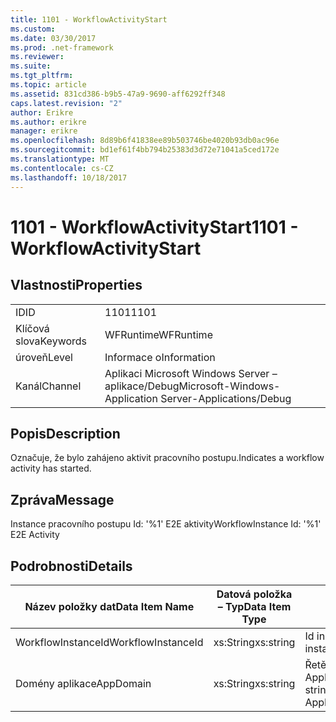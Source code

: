```yaml
---
title: 1101 - WorkflowActivityStart
ms.custom: 
ms.date: 03/30/2017
ms.prod: .net-framework
ms.reviewer: 
ms.suite: 
ms.tgt_pltfrm: 
ms.topic: article
ms.assetid: 831cd386-b9b5-47a9-9690-aff6292ff348
caps.latest.revision: "2"
author: Erikre
ms.author: erikre
manager: erikre
ms.openlocfilehash: 8d89b6f41838ee89b503746be4020b93db0ac96e
ms.sourcegitcommit: bd1ef61f4bb794b25383d3d72e71041a5ced172e
ms.translationtype: MT
ms.contentlocale: cs-CZ
ms.lasthandoff: 10/18/2017
---
```

# <a name="1101---workflowactivitystart"></a><span data-ttu-id="dac95-102">1101 - WorkflowActivityStart</span><span class="sxs-lookup"><span data-stu-id="dac95-102">1101 - WorkflowActivityStart</span></span>
## <a name="properties"></a><span data-ttu-id="dac95-103">Vlastnosti</span><span class="sxs-lookup"><span data-stu-id="dac95-103">Properties</span></span>  
  
|||  
|-|-|  
|<span data-ttu-id="dac95-104">ID</span><span class="sxs-lookup"><span data-stu-id="dac95-104">ID</span></span>|<span data-ttu-id="dac95-105">1101</span><span class="sxs-lookup"><span data-stu-id="dac95-105">1101</span></span>|  
|<span data-ttu-id="dac95-106">Klíčová slova</span><span class="sxs-lookup"><span data-stu-id="dac95-106">Keywords</span></span>|<span data-ttu-id="dac95-107">WFRuntime</span><span class="sxs-lookup"><span data-stu-id="dac95-107">WFRuntime</span></span>|  
|<span data-ttu-id="dac95-108">úroveň</span><span class="sxs-lookup"><span data-stu-id="dac95-108">Level</span></span>|<span data-ttu-id="dac95-109">Informace o</span><span class="sxs-lookup"><span data-stu-id="dac95-109">Information</span></span>|  
|<span data-ttu-id="dac95-110">Kanál</span><span class="sxs-lookup"><span data-stu-id="dac95-110">Channel</span></span>|<span data-ttu-id="dac95-111">Aplikaci Microsoft Windows Server – aplikace/Debug</span><span class="sxs-lookup"><span data-stu-id="dac95-111">Microsoft-Windows-Application Server-Applications/Debug</span></span>|  
  
## <a name="description"></a><span data-ttu-id="dac95-112">Popis</span><span class="sxs-lookup"><span data-stu-id="dac95-112">Description</span></span>  
 <span data-ttu-id="dac95-113">Označuje, že bylo zahájeno aktivit pracovního postupu.</span><span class="sxs-lookup"><span data-stu-id="dac95-113">Indicates a workflow activity has started.</span></span>  
  
## <a name="message"></a><span data-ttu-id="dac95-114">Zpráva</span><span class="sxs-lookup"><span data-stu-id="dac95-114">Message</span></span>  
 <span data-ttu-id="dac95-115">Instance pracovního postupu Id: '%1' E2E aktivity</span><span class="sxs-lookup"><span data-stu-id="dac95-115">WorkflowInstance Id: '%1' E2E Activity</span></span>  
  
## <a name="details"></a><span data-ttu-id="dac95-116">Podrobnosti</span><span class="sxs-lookup"><span data-stu-id="dac95-116">Details</span></span>  
  
|<span data-ttu-id="dac95-117">Název položky dat</span><span class="sxs-lookup"><span data-stu-id="dac95-117">Data Item Name</span></span>|<span data-ttu-id="dac95-118">Datová položka – Typ</span><span class="sxs-lookup"><span data-stu-id="dac95-118">Data Item Type</span></span>|<span data-ttu-id="dac95-119">Popis</span><span class="sxs-lookup"><span data-stu-id="dac95-119">Description</span></span>|  
|--------------------|--------------------|-----------------|  
|<span data-ttu-id="dac95-120">WorkflowInstanceId</span><span class="sxs-lookup"><span data-stu-id="dac95-120">WorkflowInstanceId</span></span>|<span data-ttu-id="dac95-121">xs:String</span><span class="sxs-lookup"><span data-stu-id="dac95-121">xs:string</span></span>|<span data-ttu-id="dac95-122">Id instance pracovního postupu.</span><span class="sxs-lookup"><span data-stu-id="dac95-122">The workflow instance id.</span></span>|  
|<span data-ttu-id="dac95-123">Domény aplikace</span><span class="sxs-lookup"><span data-stu-id="dac95-123">AppDomain</span></span>|<span data-ttu-id="dac95-124">xs:String</span><span class="sxs-lookup"><span data-stu-id="dac95-124">xs:string</span></span>|<span data-ttu-id="dac95-125">Řetězec vrácený AppDomain.CurrentDomain.FriendlyName.</span><span class="sxs-lookup"><span data-stu-id="dac95-125">The string returned by AppDomain.CurrentDomain.FriendlyName.</span></span>|
